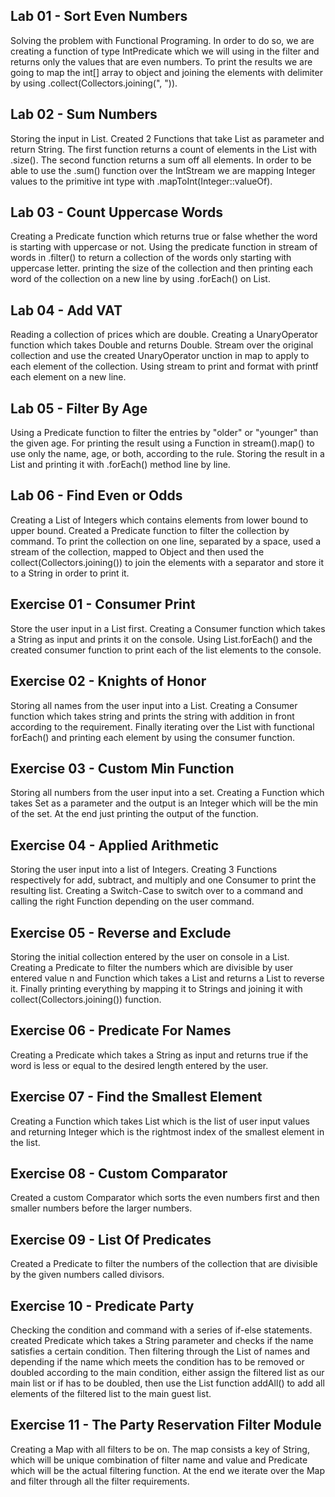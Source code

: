 Lab 01 - Sort Even Numbers
-

Solving the problem with Functional Programing. In order to do so, we are creating a function of type IntPredicate which 
we will using in the filter and returns only the values that are even numbers. To print the results we are going to map 
the int[] array to object and joining the elements with delimiter by using .collect(Collectors.joining(", ")).

Lab 02 - Sum Numbers
-

Storing the input in List<Integer>. Created 2 Functions that take List<Integer> as parameter and return String. The first 
function returns a count of elements in the List with .size(). The second function returns a sum off all elements. In order 
to be able to use the .sum() function over the IntStream we are mapping Integer values to the primitive int type with 
.mapToInt(Integer::valueOf).

Lab 03 - Count Uppercase Words
-

Creating a Predicate function which returns true or false whether the word is starting with uppercase or not. Using the 
predicate function in stream of words in .filter() to return a collection of the words only starting with uppercase letter. 
printing the size of the collection and then printing each word of the collection on a new line by using .forEach() on List.

Lab 04 - Add VAT
-

Reading a collection of prices which are double. Creating a UnaryOperator function which takes Double and returns Double. 
Stream over the original collection and use the created UnaryOperator unction in map to apply to each element of the collection. 
Using stream to print and format with printf each element on a new line.

Lab 05 - Filter By Age
-

Using a Predicate function to filter the entries by "older" or "younger" than the given age. For printing the result 
using a Function in stream().map() to use only the name, age, or both, according to the rule. Storing the result in a 
List<String> and printing it with .forEach() method line by line.

Lab 06 - Find Even or Odds
-

Creating a List of Integers which contains elements from lower bound to upper bound. Created a Predicate function to 
filter the collection by command. To print the collection on one line, separated by a space, used a stream of the collection, 
mapped to Object and then used the collect(Collectors.joining()) to join the elements with a separator and store it to a 
String in order to print it. 

Exercise 01 - Consumer Print
-

Store the user input in a List first. Creating a Consumer function which takes a String as input and prints it on the 
console. Using List.forEach() and the created consumer function to print each of the list elements to the console.

Exercise 02 - Knights of Honor
-

Storing all names from the user input into a List. Creating a Consumer function which takes string and prints the 
string with addition in front according to the requirement. Finally iterating over the List with functional forEach() 
and printing each element by using the consumer function. 

Exercise 03 - Custom Min Function
-

Storing all numbers from the user input into a set. Creating a Function which takes Set<Integer> as a parameter and 
the output is an Integer which will be the min of the set. At the end just printing the output of the function.

Exercise 04 - Applied Arithmetic
-

Storing the user input into a list of Integers. Creating 3 Functions respectively for add, subtract, and multiply and 
one Consumer to print the resulting list. Creating a Switch-Case to switch over to a command and calling the right Function 
depending on the user command. 

Exercise 05 - Reverse and Exclude
-

Storing the initial collection entered by the user on console in a List<Integer>. Creating a Predicate to filter the 
numbers which are divisible by user entered value n and Function which takes a List and returns a List to reverse it. 
Finally printing everything by mapping it to Strings and joining it with collect(Collectors.joining()) function.

Exercise 06 - Predicate For Names
-

Creating a Predicate which takes a String as input and returns true if the word is less or equal to the desired length 
entered by the user. 

Exercise 07 - Find the Smallest Element
-

Creating a Function which takes List<Integer> which is the list of user input values and returning Integer which is the 
rightmost index of the smallest element in the list. 

Exercise 08 - Custom Comparator
-

Created a custom Comparator which sorts the even numbers first and then smaller numbers before the larger numbers.

Exercise 09 - List Of Predicates
-

Created a Predicate to filter the numbers of the collection that are divisible by the given numbers called divisors. 

Exercise 10 - Predicate Party
-

Checking the condition and command with a series of if-else statements. created Predicate which takes a String parameter 
and checks if the name satisfies a certain condition. Then filtering through the List of names and depending if the name 
which meets the condition has to be removed or doubled according to the main condition, either assign the filtered list 
as our main list or if has to be doubled, then use the List function addAll() to add all elements of the filtered list to 
the main guest list.

Exercise 11 - The Party Reservation Filter Module
-

Creating a Map with all filters to be on. The map consists a key of String, which will be unique combination of filter name 
and value and Predicate<String> which will be the actual filtering function. At the end we iterate over the Map and 
filter through all the filter requirements. 